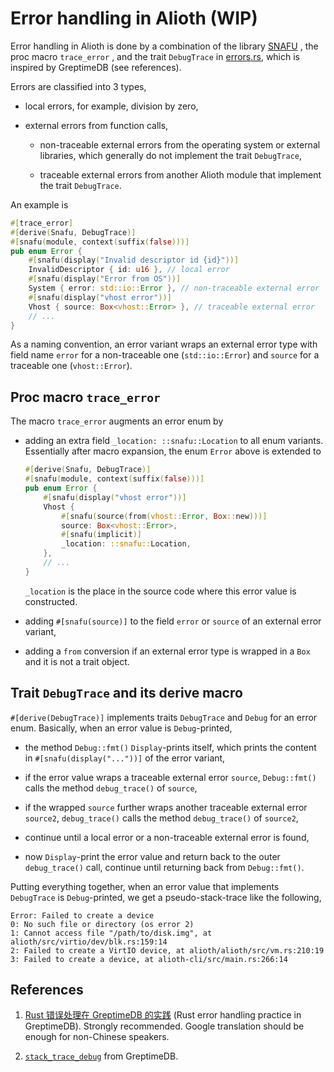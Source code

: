 # Error handling in Alioth (WIP)

Error handling in Alioth is done by a combination of the library
[SNAFU](https://crates.io/crates/snafu) , the proc macro `trace_error` ,
and the trait `DebugTrace` in [errors.rs](../alioth/src/errors.rs), which is
inspired by GreptimeDB (see references).

Errors are classified into 3 types,

- local errors, for example, division by zero,

- external errors from function calls,

  - non-traceable external errors from the operating system or external
    libraries, which generally do not implement the trait `DebugTrace`,

  - traceable external errors from another Alioth module that implement the
    trait `DebugTrace`.

An example is

```rust
#[trace_error]
#[derive(Snafu, DebugTrace)]
#[snafu(module, context(suffix(false)))]
pub enum Error {
    #[snafu(display("Invalid descriptor id {id}"))]
    InvalidDescriptor { id: u16 }, // local error
    #[snafu(display("Error from OS"))]
    System { error: std::io::Error }, // non-traceable external error
    #[snafu(display("vhost error"))]
    Vhost { source: Box<vhost::Error> }, // traceable external error
    // ...
}
```

As a naming convention, an error variant wraps an external error type with field
name `error` for a non-traceable one (`std::io::Error`) and `source` for a
traceable one (`vhost::Error`).

## Proc macro `trace_error`

The macro `trace_error` augments an error enum by

- adding an extra field `_location: ::snafu::Location` to all enum variants.
  Essentially after macro expansion, the enum `Error` above is extended to

  ```rust
  #[derive(Snafu, DebugTrace)]
  #[snafu(module, context(suffix(false)))]
  pub enum Error {
      #[snafu(display("vhost error"))]
      Vhost {
          #[snafu(source(from(vhost::Error, Box::new)))]
          source: Box<vhost::Error>,
          #[snafu(implicit)]
          _location: ::snafu::Location,
      },
      // ...
  }
  ```

  `_location` is the place in the source code where this error value is
  constructed.

- adding `#[snafu(source)]` to the field `error` or `source` of an external
  error variant,

- adding a `from` conversion if an external error type is wrapped in a `Box`
  and it is not a trait object.

## Trait `DebugTrace` and its derive macro

`#[derive(DebugTrace)]` implements traits `DebugTrace` and `Debug` for an error
enum. Basically, when an error value is `Debug`-printed,

- the method `Debug::fmt()` `Display`-prints itself, which prints the
  content in `#[snafu(display("..."))]` of the error variant,

- if the error value wraps a traceable external error `source`, `Debug::fmt()`
  calls the method `debug_trace()` of `source`,

- if the wrapped `source` further wraps another traceable external error
  `source2`, `debug_trace()` calls the method `debug_trace()` of `source2`,

- continue until a local error or a non-traceable external error is found,

- now `Display`-print the error value and return back to the outer
  `debug_trace()` call, continue until returning back from `Debug::fmt()`.

Putting everything together, when an error value that implements `DebugTrace`
is `Debug`-printed, we get a pseudo-stack-trace like the following,

```
Error: Failed to create a device
0: No such file or directory (os error 2)
1: Cannot access file "/path/to/disk.img", at alioth/src/virtio/dev/blk.rs:159:14
2: Failed to create a VirtIO device, at alioth/alioth/src/vm.rs:210:19
3: Failed to create a device, at alioth-cli/src/main.rs:266:14
```

## References

1. [Rust 错误处理在 GreptimeDB 的实践](https://mp.weixin.qq.com/s/PK38PtvAETD7pcHeqeDSTA)
   (Rust error handling practice in GreptimeDB). Strongly recommended.
   Google translation should be enough for non-Chinese speakers.

2. [`stack_trace_debug`](https://greptimedb.rs/common_macro/attr.stack_trace_debug.html)
   from GreptimeDB.
